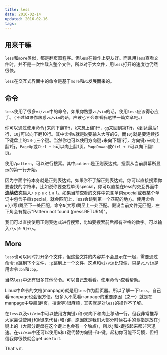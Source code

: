 ```yaml
---
title: less
date: 2016-02-14
updated: 2016-02-16
tags:
---
```

## 用来干嘛

`less`和`more`类似，都是翻页器程序。但`less`在操作上更友好。而且用`less`查看文件时，并不是一次性载入整个文件，所以对于大文件，用`less`打开的速度也仍然很快。

`less`在交互式界面中的命令是基于`more`和`vi`发展而来的。

## 命令

`less`使用了很多`vi/vim`中的命令，如果你熟悉`vi/vim`的话，使用`less`应该得心应手。（不过如果你熟悉`vi/vim`的话，应该也不会来看我这样一篇文章吧。）

你可以通过使用命令`j`来向下翻1行，`k`来想上翻1行，`gg`来回到第1行，`G`到达最后1行，`10j`可以向下翻10行。其中命令`G`就是说要输入大写的G，而`10j`就是要连续按下键盘上的`1` `0` `j`三个键。当然你也可以使用方向键`↓`来向下翻1行，方向键`↑`来向上翻1行。`PageUp`或`Ctrl + b`可以向上翻1页，`PageDowan`或`Ctrl + f`可以向下翻1页。

使用`/pattern`，可以进行搜索。其中`pattern`是正则表达式，搜索从当前屏幕所显示的第一行开始。

因为字面字符本身就是正则表达式，如果你不了解正则表达式，你可以直接搜索你要查找的字符串。比如说你要查找单词special，你可以直接在less的交互界面中**连续依次**输入`/` `s` `p` `e` `c` `i` `a` `l`。如果当前查看的文件中包含单词special或者某个单词中包含子串special，就会匹配上，less会跳到第一个匹配的地方。使用命令`n`(小写)跳至下一处匹配，命令`N`(大写)跳至上一处匹配。假设当前文件无匹配，左下角会有提示"Pattern not found (press RETURN)"。

我们可以直接使用正则表达式进行搜索，比如要搜索前后都有空格的数字。可以输入`/\s[0-9]+\s`。

## More

`less`也可以同时打开多个文件，但这些文件的内容并不会显示在一起，需要通过命令`:n`跳到下个文件，`:p`跳到上一个文件。这点和`vi/vim`比较像，只是`vi/vim`是用命令`:bn`和`:bp`。

当然`less`中还有很多其他命令。可以自己去看看。使用命令`h`查看帮助。

Linux中命令的文档(manpage)就是用`less`作为翻页器。所以了解一下`less`，自己看manpage也会很方便。很多人不愿看manpage的重要原因（之一）就是在manpage中导航(翻页，搜索等)很麻烦，其实就是对`less`的操作不了解。

在`less`以及`vi/vim`中可以使用方向键`↓`和`↑`来向下和向上移动一行。但我非常推荐大家尝试使用`j`和`k`键来代替`↓`和`↑`键，原因就是我们大部分时候右手的食指是放在`j`键上的（大部分键盘在这个键上也会有一个触点），所以`j`和`k`键按起来都非常迅速。在`vi/vim`中还可以使用`h`和`l`键代替方向键`←`和`→`键。起初你可能不习惯，但相信我你很快就会get use to it.


That's it.